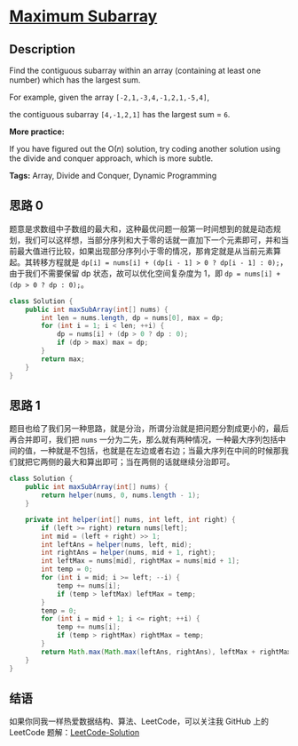 # [Maximum Subarray][title]

## Description

Find the contiguous subarray within an array (containing at least one number) which has the largest sum.

For example, given the array `[-2,1,-3,4,-1,2,1,-5,4]`,

the contiguous subarray `[4,-1,2,1]` has the largest sum = `6`.

**More practice:**

If you have figured out the O(*n*) solution, try coding another solution using the divide and conquer approach, which is more subtle.

**Tags:** Array, Divide and Conquer, Dynamic Programming


## 思路 0

题意是求数组中子数组的最大和，这种最优问题一般第一时间想到的就是动态规划，我们可以这样想，当部分序列和大于零的话就一直加下一个元素即可，并和当前最大值进行比较，如果出现部分序列小于零的情况，那肯定就是从当前元素算起。其转移方程就是 `dp[i] = nums[i] + (dp[i - 1] > 0 ? dp[i - 1] : 0);`，由于我们不需要保留 dp 状态，故可以优化空间复杂度为 1，即 `dp = nums[i] + (dp > 0 ? dp : 0);`。

```java
class Solution {
    public int maxSubArray(int[] nums) {
        int len = nums.length, dp = nums[0], max = dp;
        for (int i = 1; i < len; ++i) {
            dp = nums[i] + (dp > 0 ? dp : 0);
            if (dp > max) max = dp;
        }
        return max;
    }
}
```

## 思路 1

题目也给了我们另一种思路，就是分治，所谓分治就是把问题分割成更小的，最后再合并即可，我们把 `nums` 一分为二先，那么就有两种情况，一种最大序列包括中间的值，一种就是不包括，也就是在左边或者右边；当最大序列在中间的时候那我们就把它两侧的最大和算出即可；当在两侧的话就继续分治即可。

```java
class Solution {
    public int maxSubArray(int[] nums) {
        return helper(nums, 0, nums.length - 1);
    }

    private int helper(int[] nums, int left, int right) {
        if (left >= right) return nums[left];
        int mid = (left + right) >> 1;
        int leftAns = helper(nums, left, mid);
        int rightAns = helper(nums, mid + 1, right);
        int leftMax = nums[mid], rightMax = nums[mid + 1];
        int temp = 0;
        for (int i = mid; i >= left; --i) {
            temp += nums[i];
            if (temp > leftMax) leftMax = temp;
        }
        temp = 0;
        for (int i = mid + 1; i <= right; ++i) {
            temp += nums[i];
            if (temp > rightMax) rightMax = temp;
        }
        return Math.max(Math.max(leftAns, rightAns), leftMax + rightMax);
    }
}
```


## 结语

如果你同我一样热爱数据结构、算法、LeetCode，可以关注我 GitHub 上的 LeetCode 题解：[LeetCode-Solution][ls]



[title]: https://leetcode.com/problems/maximum-subarray
[ls]: https://github.com/SDE603/LeetCode-Solution
